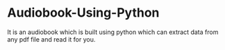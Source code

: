 # Audiobook-Using-Python
It is an audiobook which is built using python which can extract data from any pdf file and read it for you.
